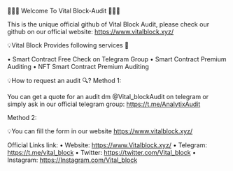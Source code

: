 💎💎💎 Welcome To Vital Block-Audit 💎💎💎  

This is the unique official github of Vital Block Audit, please check our github on our official website: https://www.vitalblock.xyz/

💡Vital Block Provides following services 🎯

• Smart Contract Free Check on Telegram Group
• Smart Contract Premium Auditing
• NFT Smart Contract Premium Auditing 

💡How to request an audit 🔍?
Method 1:

You can get a quote for an audit dm @Vital_blockAudit on telegram or simply ask in our official telegram group: https://t.me/AnalytixAudit

Method 2:

💡You can fill the form in our website https://www.vitalblock.xyz/

Official Links link:
• Website: https://www.Vitalblock.xyz/
• Telegram: https://t.me/vital_block
• Twitter: https://twitter.com/Vital_block
• Instagram: https://Instagram.com/Vital_block
